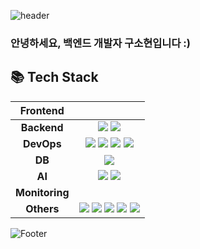 <!-- Header -->
![header](https://capsule-render.vercel.app/api?type=waving&color=#EAEAEA&height=230&section=header&text=Sohyeon's&fontColor=ffffff&descAlignY=51&descAlign=50)
  </a>
</p>

### 안녕하세요, 백엔드 개발자 구소현입니다 :)
<!-- Body -->

## 📚 Tech Stack
|Frontend||
|:----------:|:-------------:|
|__Backend__|<img src="https://img.shields.io/badge/Django-092E20?style=for-the-badge&logo=django&logoColor=FFFFFF"/> <img src="https://img.shields.io/badge/Spring Boot-6DB33F?style=for-the-badge&logo=springboot&logoColor=FFFFFF"/>|
|__DevOps__|<img src="https://img.shields.io/badge/docker-2496ED.svg?style=for-the-badge&logo=docker&logoColor=white"> <img src="https://img.shields.io/badge/Amazon EC2-FF9900?style=for-the-badge&logo=Amazon%20EC2&logoColor=white"> <img src="https://img.shields.io/badge/AmazonS3-569A31?style=for-the-badge&logo=AmazonS3&logoColor=white"> <img src="https://img.shields.io/badge/Amazon AWS-232F3E?style=flat-square&logo=amazonaws&logoColor=white"/>|
|__DB__|<img src="https://img.shields.io/badge/MySQL-4479A1?style=for-the-badge&logo=MySQL&logoColor=black">|
|__AI__|<img src="https://img.shields.io/badge/YOLOv5-00FFFF?style=for-the-badge&logo=YOLO&logoColor=black"> <img src="https://img.shields.io/badge/Colab-F9AB00?style=for-the-badge&logo=Google%20Colab&logoColor=white">|
|__Monitoring__||
|__Others__|<img src="https://img.shields.io/badge/Git-F05032?style=for-the-badge&logo=Git&logoColor=white"> <img src="https://img.shields.io/badge/Notion-000000?style=for-the-badge&logo=Notion&logoColor=white"> <img src="https://img.shields.io/badge/GitKraken-179287?style=for-the-badge&logo=GitKraken&logoColor=white"> <img src="https://img.shields.io/badge/Postman-FF6C37?style=for-the-badge&logo=Postman&logoColor=white"> <img src="https://img.shields.io/badge/github-181717?style=for-the-badge&logo=github&logoColor=white">|

  ![Footer](https://capsule-render.vercel.app/api?type=waving&color=EAEAEA&height=100&section=footer)
</div>

